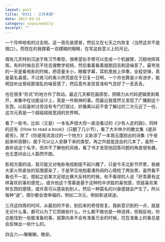 ```yaml
---
layout: post
title: "0331 - 三月末尾" 
date: 2017-03-31 
category: soyainedaily 
excerpt: ""
---
```


一个月哗啦啦的过去啦。这一周先是感冒，然后又在七天之内恢复（当然这并不是借口）。而现在的我撑着一双模糊的眼睛，在写这些意义上的月记。

偶有几天特别沉迷于练习节奏型，很希望右手臂可以变成一个机器臂，沉稳地挥挥挥。有的时候总忍不住去搜教学视频，然后看着看着就跑回去制造噪音了。最夸张的一天是看电影的时候，把音量关小，眼看字幕，耳机里放上伴奏，全程空弹，真是莫名喜感。不过练习的奥义终究是在于日复一日啊，一个月也算是小有进步，能明显听出曾经那错乱的噪音感了，然后意外发现音准和气息好了一丢丢丢。

也在很多“形式”的地方作了改动。最近几天都在画原型，把精力从代码逻辑里剥离开，来集中在功能设计上，真是一件耗神的事。而最近我竟然又发现了广播剧这个东西，以前虽听过但没有专门打探过，好像离以前不曾了解过的二次元近了一份，这次元真是一个超级超级宽阔的世界啊。

看了一些书，比如（又是）一本名声很大但一直没看过的《少有人走的路》，同样的还有《How to read a book》（只翻了几小节），看了大半林夕的散文集《是非疲劳》，除了《你是我流浪过的一个地方》又新添了一本周云蓬刚出的诗集《午夜起来听寂静》，属于可以让人安静下来的类型，再之外就是连岳的几本了，虽然一直听说这个名字，但并不了解他的风格，看了书才发现他回答问题的角度很有趣，也无意间会让人豁然开朗。

影视方面的话，我可能又对电影电视剧提不起兴趣了，只是今天北影节开票，我被大家火热紧张的氛围感染了，于是罕见地抱着凑热闹的心情抢了两张票，虽然看不看也不一定。想起之前某次足球比赛大反转的时候，有不看球的人说「好羡慕有这样喜欢的事的感觉」，或许他这个羡慕是基于这种险中求胜的喜悦感，但是喜欢某样东西的感情，或许真可以感染到别人，然后一种莫名的兴奋感就会产生了。所以每种“迷”，偶尔都会很幸福的，例如二次元、例如影迷球迷。

三月这四周的时间，从最初的不安，到后来的奇怪恢复。我新意识到的一点，就是无论什么事，都可以为了它而做些什么，什么都不做也是一种选择，但相反地，你总能找到一些能准备的事，就算向来不会有准备万全的时候，花在准备上的事总是会反映出一些什么的。

四五六~~唰唰唰，晚安。